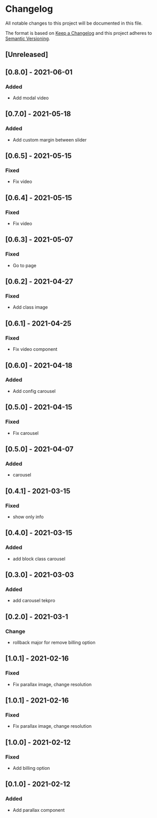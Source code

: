 # Changelog

All notable changes to this project will be documented in this file.

The format is based on [Keep a Changelog](http://keepachangelog.com/en/1.0.0/)
and this project adheres to [Semantic Versioning](http://semver.org/spec/v2.0.0.html).

## [Unreleased]

## [0.8.0] - 2021-06-01
### Added
- Add modal video

## [0.7.0] - 2021-05-18
### Added
- Add custom margin between slider

## [0.6.5] - 2021-05-15
### Fixed
- Fix video

## [0.6.4] - 2021-05-15
### Fixed
- Fix video

## [0.6.3] - 2021-05-07
### Fixed
- Go to page

## [0.6.2] - 2021-04-27
### Fixed
- Add class image

## [0.6.1] - 2021-04-25
### Fixed
- Fix video component

## [0.6.0] - 2021-04-18
### Added
- Add config carousel


## [0.5.0] - 2021-04-15
### Fixed
- Fix carousel

## [0.5.0] - 2021-04-07
### Added
- carousel

## [0.4.1] - 2021-03-15
### Fixed
- show only info

## [0.4.0] - 2021-03-15
### Added
- add block class carousel

## [0.3.0] - 2021-03-03
### Added
- add carousel tekpro

## [0.2.0] - 2021-03-1
### Change
- rollback major for remove billing option

## [1.0.1] - 2021-02-16
### Fixed
- Fix parallax image, change resolution

## [1.0.1] - 2021-02-16
### Fixed
- Fix parallax image, change resolution

## [1.0.0] - 2021-02-12
### Fixed
- Add billing option

## [0.1.0] - 2021-02-12
### Added
- Add parallax component
